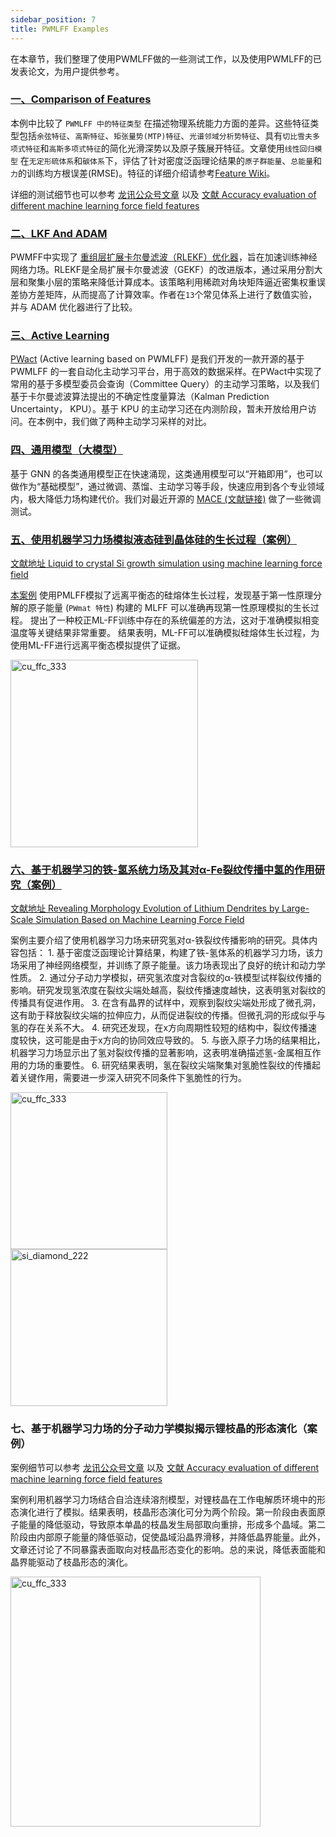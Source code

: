 ```yaml
---
sidebar_position: 7
title: PWMLFF Examples
---
```


在本章节，我们整理了使用PWMLFF做的一些测试工作，以及使用PWMLFF的已发表论文，为用户提供参考。

### [一、Comparison of Features ](./features.md)

本例中比较了 `PWMLFF 中的特征类型` 在描述物理系统能力方面的差异。这些特征类型包括`余弦特征`、`高斯特征`、`矩张量势(MTP)特征`、`光谱邻域分析势特征`、具有`切比雪夫多项式特征`和`高斯多项式特征`的简化光滑深势以及原子簇展开特征。文章使用`线性回归模型` 在`无定形硫体系`和`碳体系`下，评估了针对密度泛函理论结果的`原子群能量`、`总能量`和`力`的训练均方根误差(RMSE)。特征的详细介绍请参考[Feature Wiki](../Appendix-1.md)。

详细的测试细节也可以参考 [龙讯公众号文章](https://mp.weixin.qq.com/s/JjkivADrvUdOE_C9qCuA9g) 以及 [文献 Accuracy evaluation of different machine learning force field features ](https://iopscience.iop.org/article/10.1088/1367-2630/acf2bb)

### [二、LKF And ADAM](./LKF%20vs%20Adam.md)

PWMFF中实现了 [重组层扩展卡尔曼滤波（RLEKF）优化器](https://arxiv.org/abs/2212.06989)，旨在加速训练神经网络力场。RLEKF是全局扩展卡尔曼滤波（GEKF）的改进版本，通过采用分割大层和聚集小层的策略来降低计算成本。该策略利用稀疏对角块矩阵逼近密集权重误差协方差矩阵，从而提高了计算效率。作者在`13`个常见体系上进行了数值实验，并与 ADAM 优化器进行了比较。
<!-- 实验结果表明，RLEKF 相对于 ADAM `收敛更快且精度稍高`。此外，作者还从理论上证明了权值的更新是收敛的，从而克服了梯度爆炸问题。总体而言，RLEKF对权值初始化不敏感，对神经网络力场的训练具有较好的效果。 -->

<!-- ### [四、Si](./Si.md)

### [五、Fe](./Fe.md)

### [六、ZWT](./wzt.md) -->

### [三、Active Learning](./Active%20Learning.md)
[PWact](../active%20learning/README.md) (Active learning based on PWMLFF) 是我们开发的一款开源的基于 PWMLFF 的一套自动化主动学习平台，用于高效的数据采样。在PWact中实现了常用的基于多模型委员会查询（Committee Query）的主动学习策略，以及我们基于卡尔曼滤波算法提出的不确定性度量算法（Kalman Prediction Uncertainty， KPU）。基于 KPU 的主动学习还在内测阶段，暂未开放给用户访问。在本例中，我们做了两种主动学习采样的对比。


### [四、通用模型（大模型）](./GNN.md)
基于 GNN 的各类通用模型正在快速涌现，这类通用模型可以“开箱即用”，也可以做作为“基础模型”，通过微调、蒸馏、主动学习等手段，快速应用到各个专业领域内，极大降低力场构建代价。我们对最近开源的 [MACE (文献链接)](https://arxiv.org/abs/2401.00096) 做了一些微调测试。


### [五、使用机器学习力场模拟液态硅到晶体硅的生长过程（案例）](./Si.md)
 [文献地址 Liquid to crystal Si growth simulation using machine learning force field](https://pubs.aip.org/aip/jcp/article/153/7/074501/1064762/Liquid-to-crystal-Si-growth-simulation-using)

[本案例](https://pubs.aip.org/aip/jcp/article/153/7/074501/1064762/Liquid-to-crystal-Si-growth-simulation-using) 使用PMLFF模拟了远离平衡态的硅熔体生长过程，发现基于第一性原理分解的原子能量 (`PWmat 特性`) 构建的 MLFF 可以准确再现第一性原理模拟的生长过程。
提出了一种校正ML-FF训练中存在的系统偏差的方法，这对于准确模拟相变温度等关键结果非常重要。
结果表明，ML-FF可以准确模拟硅熔体生长过程，为使用ML-FF进行远离平衡态模拟提供了证据。


<div>
  <div style={{ display: 'inline-block', marginRight: '10px' }}>
    <img src={require("./pictures/si.gif").default} alt="cu_ffc_333" width="300" />
  </div>
</div>

### [六、基于机器学习的铁-氢系统力场及其对α-Fe裂纹传播中氢的作用研究（案例）](./Fe.md)
[文献地址 Revealing Morphology Evolution of Lithium Dendrites by Large-Scale Simulation Based on Machine Learning Force Field](https://onlinelibrary.wiley.com/doi/abs/10.1002/aenm.202202892)

案例主要介绍了使用机器学习力场来研究氢对α-铁裂纹传播影响的研究。具体内容包括： 1. 基于密度泛函理论计算结果，构建了铁-氢体系的机器学习力场，该力场采用了神经网络模型，并训练了原子能量。该力场表现出了良好的统计和动力学性质。 2. 通过分子动力学模拟，研究氢浓度对含裂纹的α-铁模型试样裂纹传播的影响。研究发现氢浓度在裂纹尖端处越高，裂纹传播速度越快，这表明氢对裂纹的传播具有促进作用。 3. 在含有晶界的试样中，观察到裂纹尖端处形成了微孔洞，这有助于释放裂纹尖端的拉伸应力，从而促进裂纹的传播。但微孔洞的形成似乎与氢的存在关系不大。 4. 研究还发现，在x方向周期性较短的结构中，裂纹传播速度较快，这可能是由于x方向的协同效应导致的。 5. 与嵌入原子力场的结果相比，机器学习力场显示出了氢对裂纹传播的显著影响，这表明准确描述氢-金属相互作用的力场的重要性。 6. 研究结果表明，氢在裂纹尖端聚集对氢脆性裂纹的传播起着关键作用，需要进一步深入研究不同条件下氢脆性的行为。

<!-- 案例细节可以参考 [龙讯公众号文章](https://mp.weixin.qq.com/s/WdxQCJ0fMVAL7cjw-g5x-g) 以及 [文献 Revealing Morphology Evolution of Lithium Dendrites by Large-Scale Simulation Based on Machine Learning Force Field](https://onlinelibrary.wiley.com/doi/abs/10.1002/aenm.202202892) -->

<div>
  <div style={{ display: 'inline-block', marginRight: '10px' }}>
    <img src={require("./pictures/fe1.gif").default} alt="cu_ffc_333" width="251" />
  </div>
  <div style={{ display: 'inline-block', marginRight: '10px' }}>
    <img src={require("./pictures/fe2.gif").default} alt="si_diamond_222" width="251" />
  </div>
</div>

### 七、基于机器学习力场的分子动力学模拟揭示锂枝晶的形态演化（案例）

案例细节可以参考 [龙讯公众号文章](https://mp.weixin.qq.com/s/kapzIrPvL2AcGTUzdHgglg) 以及 [文献 Accuracy evaluation of different machine learning force field features ](https://iopscience.iop.org/article/10.1088/1367-2630/acf2bb)

案例利用机器学习力场结合自洽连续溶剂模型，对锂枝晶在工作电解质环境中的形态演化进行了模拟。结果表明，枝晶形态演化可分为两个阶段。第一阶段由表面原子能量的降低驱动，导致原本单晶的枝晶发生局部取向重排，形成多个晶域。第二阶段由内部原子能量的降低驱动，促使晶域沿晶界滑移，并降低晶界能量。此外，文章还讨论了不同暴露表面取向对枝晶形态变化的影响。总的来说，降低表面能和晶界能驱动了枝晶形态的演化。


<div>
  <div style={{ display: 'inline-block', marginRight: '10px' }}>
    <img src={require("./pictures/li.gif").default} alt="cu_ffc_333" width="400" />
  </div>
</div>



<!-- #### GNN


#### NEP -->





